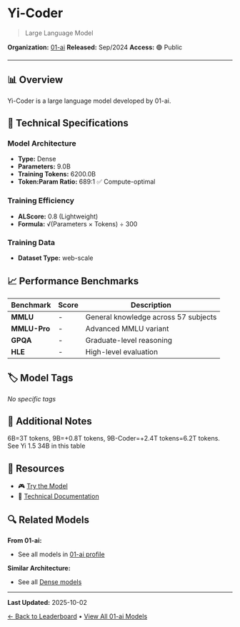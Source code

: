 # Yi-Coder

> Large Language Model

**Organization:** [01-ai](../../labs/01-ai.md)
**Released:** Sep/2024
**Access:** 🟢 Public

---

## 📊 Overview

Yi-Coder is a large language model developed by 01-ai.

## 🔧 Technical Specifications

### Model Architecture
- **Type:** Dense
- **Parameters:** 9.0B
- **Training Tokens:** 6200.0B
- **Token:Param Ratio:** 689:1 ✅ Compute-optimal

### Training Efficiency
- **ALScore:** 0.8 (Lightweight)
- **Formula:** √(Parameters × Tokens) ÷ 300

### Training Data
- **Dataset Type:** web-scale

## 📈 Performance Benchmarks

| Benchmark | Score | Description |
|-----------|-------|-------------|
| **MMLU** | - | General knowledge across 57 subjects |
| **MMLU-Pro** | - | Advanced MMLU variant |
| **GPQA** | - | Graduate-level reasoning |
| **HLE** | - | High-level evaluation |

## 🏷️ Model Tags

_No specific tags_

## 📝 Additional Notes

6B=3T tokens, 9B=+0.8T tokens, 9B-Coder=+2.4T tokens=6.2T tokens. See Yi 1.5 34B in this table

## 🔗 Resources

- 🎮 [Try the Model](https://huggingface.co/collections/01-ai/yi-coder-66bdb00f5bdd611f9a008f30)
- 📄 [Technical Documentation](https://01-ai.github.io/blog.html?post=en/2024-09-05-A-Small-but-Mighty-LLM-for-Code.md)

## 🔍 Related Models

**From 01-ai:**
- See all models in [01-ai profile](../../labs/01-ai.md)

**Similar Architecture:**
- See all [Dense models](../../architectures/dense.md)

---

**Last Updated:** 2025-10-02

[← Back to Leaderboard](../../README.md) • [View All 01-ai Models](../../labs/01-ai.md)
